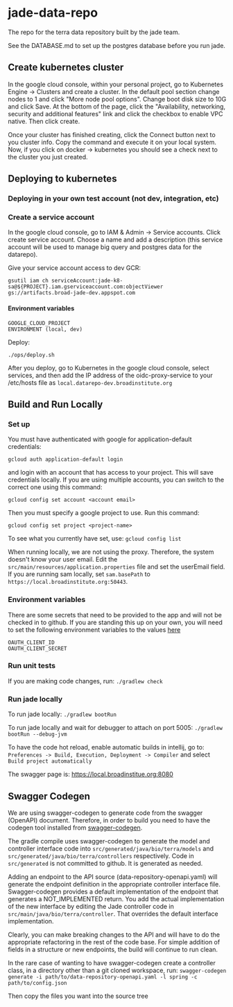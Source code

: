# jade-data-repo
The repo for the terra data repository built by the jade team.

See the DATABASE.md to set up the postgres database before you run jade.

## Create kubernetes cluster

In the google cloud console, within your personal project, go to Kubernetes Engine -> Clusters and create a cluster. In the default pool section change nodes to 1 and click "More node pool options". Change boot disk size to 10G and click Save. At the bottom of the page, click the "Availability, networking, security and additional features" link and click the checkbox to enable VPC native. Then click create.

Once your cluster has finished creating, click the Connect button next to you cluster info. Copy the command and execute it on your local system. Now, if you click on docker -> kubernetes you should see a check next to the cluster you just created.


## Deploying to kubernetes
### Deploying in your own test account (not dev, integration, etc)
### Create a service account
In the google cloud console, go to IAM & Admin -> Service accounts. Click create service account. Choose a name and add a description (this service account will be used to manage big query and postgres data for the datarepo).

Give your service account access to dev GCR:

    gsutil iam ch serviceAccount:jade-k8-sa@${PROJECT}.iam.gserviceaccount.com:objectViewer gs://artifacts.broad-jade-dev.appspot.com

#### Environment variables
    GOOGLE_CLOUD_PROJECT
    ENVIRONMENT (local, dev)


Deploy:

    ./ops/deploy.sh

After you deploy, go to Kubernetes in the google cloud console, select services, and then add the IP address of the oidc-proxy-service to your /etc/hosts file as `local.datarepo-dev.broadinstitute.org`

## Build and Run Locally

### Set up
You must have authenticated with google for application-default credentials:

	gcloud auth application-default login
and login with an account that has access to your project. This will save credentials locally. If you are using multiple accounts, you can switch to the correct one using this command:

    gcloud config set account <account email>

Then you must specify a google project to use. Run this command:


    gcloud config set project <project-name>


To see what you currently have set, use: `gcloud config list`

When running locally, we are not using the proxy. Therefore, the system doesn't know your user email. Edit the `src/main/resources/application.properties` file and set the userEmail field. If you are running sam locally, set `sam.basePath` to `https://local.broadinstitute.org:50443`.

### Environment variables

There are some secrets that need to be provided to the app and will not be checked in
to github. If you are standing this up on your own, you will need to set the following environment variables to the values [here](https://console.cloud.google.com/apis/credentials/oauthclient/970791974390-1581mjhtp2b3jmg4avhor1vabs13b7ur.apps.googleusercontent.com?project=broad-jade-dev&organizationId=548622027621)

    OAUTH_CLIENT_ID
    OAUTH_CLIENT_SECRET

### Run unit tests

If you are making code changes, run:
`./gradlew check`

### Run jade locally

To run jade locally:
`./gradlew bootRun`

To run jade locally and wait for debugger to attach on port 5005:
`./gradlew bootRun --debug-jvm`

To have the code hot reload, enable automatic builds in intellij, go to:
`Preferences -> Build, Execution, Deployment -> Compiler`
and select `Build project automatically`

The swagger page is:
https://local.broadinstitue.org:8080

## Swagger Codegen

We are using swagger-codegen to generate code from the swagger (OpenAPI) document. Therefore, in order to build
you need to have the codegen tool installed from [swagger-codegen](https://swagger.io/docs/open-source-tools/swagger-codegen/).

The gradle compile uses swagger-codegen to generate the model and controller interface code into
`src/generated/java/bio/terra/models` and `src/generated/java/bio/terra/controllers` respectively. Code in
`src/generated` is not committed to github. It is generated as needed.

Adding an endpoint to the API source (data-repository-openapi.yaml) will generate the endpoint definition in the
appropriate controller interface file. Swagger-codegen provides a default implementation of the endpoint that generates
a NOT_IMPLEMENTED return. You add the actual implementation of the new interface by editing the Jade controller code
in `src/main/java/bio/terra/controller`. That overrides the default interface implementation.

Clearly, you can make breaking changes to the API and will have to do the appropriate refactoring in the rest of
the code base. For simple addition of fields in a structure or new endpoints, the build will continue to run clean.

In the rare case of wanting to have swagger-codegen create a controller class,
in a directory other than a git cloned workspace, run:
`swagger-codegen generate -i path/to/data-repository-openapi.yaml -l spring -c path/to/config.json`

Then copy the files you want into the source tree

